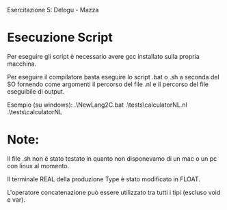 Esercitazione 5: Delogu - Mazza


# Esecuzione Script #

Per eseguire gli script è necessario avere gcc installato sulla propria macchina.

Per eseguire il compilatore basta eseguire lo script .bat o .sh a seconda del SO fornendo come argomenti il percorso del file .nl e il percorso del file eseguibile di output.

Esempio (su windows): 
.\NewLang2C.bat .\tests\calculatorNL.nl .\tests\calculatorNL



# Note: #
Il file .sh non è stato testato in quanto non disponevamo di un mac o un pc con linux al momento.

Il terminale REAL della produzione Type è stato modificato in FLOAT.

L'operatore concatenazione può essere utilizzato tra tutti i tipi (escluso void e var).
